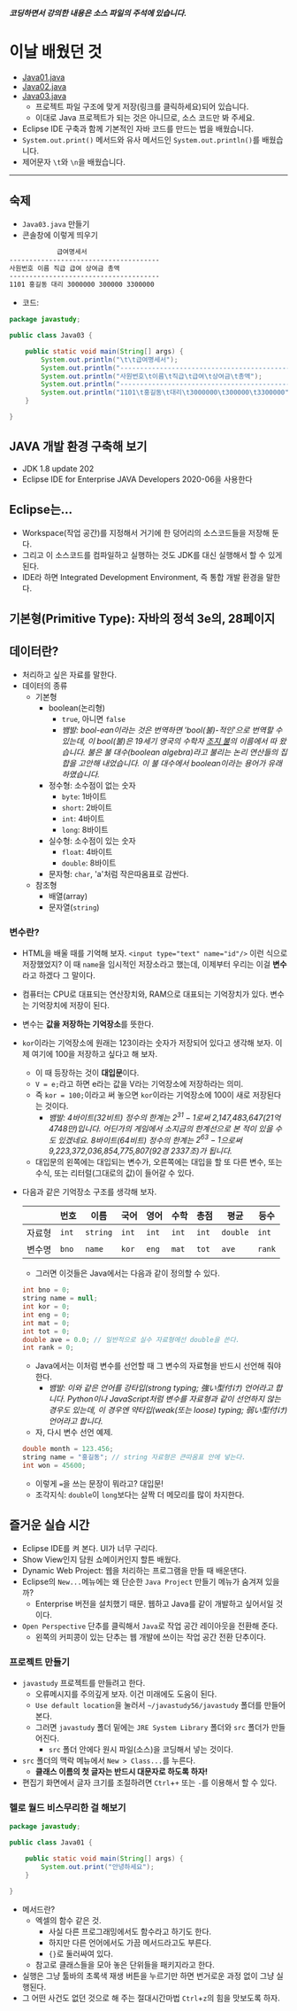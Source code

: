***코딩하면서 강의한 내용은 소스 파일의 주석에 있습니다.***

# 이날 배웠던 것

- [Java01.java](/221011-_JAVA/22-10/221017/javastudy56/javastudy/src/javastudy/Java01.java)
- [Java02.java](/221011-_JAVA/22-10/221017/javastudy56/javastudy/src/javastudy/Java02.java)
- [Java03.java](/221011-_JAVA/22-10/221017/javastudy56/javastudy/src/javastudy/Java03.java)
    - 프로젝트 파일 구조에 맞게 저장(링크를 클릭하세요)되어 있습니다.
    - 이대로 Java 프로젝트가 되는 것은 아니므로, 소스 코드만 봐 주세요. 
- Eclipse IDE 구축과 함께 기본적인 자바 코드를 만드는 법을 배웠습니다.
- `System.out.print()` 메서드와 유사 메서드인 `System.out.println()`를 배웠습니다.
- 제어문자 `\t`와 `\n`을 배웠습니다.

---

## 숙제

- `Java03.java` 만들기
- 콘솔창에 이렇게 띄우기
```cmd
            급여명세서
--------------------------------------
사원번호 이름 직급 급여 상여금 총액
--------------------------------------
1101 홍길동 대리 3000000 300000 3300000
```
- 코드:
```java
package javastudy;

public class Java03 {

	public static void main(String[] args) {
		System.out.println("\t\t급여명세서");
		System.out.println("----------------------------------------------");
		System.out.println("사원번호\t이름\t직급\t급여\t상여금\t총액");
		System.out.println("----------------------------------------------");
		System.out.println("1101\t홍길동\t대리\t3000000\t300000\t3300000");
	}

}
```

## JAVA 개발 환경 구축해 보기

- JDK 1.8 update 202
- Eclipse IDE for Enterprise JAVA Developers 2020-06을 사용한다

## Eclipse는...

- Workspace(작업 공간)를 지정해서 거기에 한 덩어리의 소스코드들을 저장해 둔다.
- 그리고 이 소스코드를 컴파일하고 실행하는 것도 JDK를 대신 실행해서 할 수 있게 된다.
- IDE라 하면 Integrated Development Environment, 즉 통합 개발 환경을 말한다.

## 기본형(Primitive Type): 자바의 정석 3e의, 28페이지

## 데이터란?

- 처리하고 싶은 자료를 말한다.
- 데이터의 종류
    - 기본형
        - boolean(논리형)
            - `true`, 아니면 `false`
            - *뱀발: bool-ean이라는 것은 번역하면 'bool(불)-적인'으로 번역할 수 있는데, 이 bool(불)은 19세기 영국의 수학자 [조지 불](https://ko.wikipedia.org/wiki/%EC%A1%B0%EC%A7%80_%EB%B6%88)의 이름에서 따 왔습니다. 불은 불 대수(boolean algebra)라고 불리는 논리 연산들의 집합을 고안해 내었습니다. 이 불 대수에서 boolean이라는 용어가 유래하였습니다.*
        - 정수형: 소수점이 없는 숫자
            - `byte`: 1바이트
            - `short`: 2바이트
            - `int`: 4바이트
            - `long`: 8바이트
        - 실수형: 소수점이 있는 숫자
            - `float`: 4바이트
            - `double`: 8바이트
        - 문자형: `char`, 'a'처럼 작은따옴표로 감싼다.
    - 참조형
        - 배열(array)
        - 문자열(`string`)

### 변수란?

- HTML을 배울 때를 기억해 보자. `<input type="text" name="id"/>` 이런 식으로 저장했었지? 이 때 `name`을 임시적인 저장소라고 했는데, 이제부터 우리는 이걸 **변수**라고 하겠다 그 말이다.
- 컴퓨터는 CPU로 대표되는 연산장치와, RAM으로 대표되는 기억장치가 있다. 변수는 기억장치에 저장이 된다.
- 변수는 **값을 저장하는 기억장소**를 뜻한다.
- `kor`이라는 기억장소에 원래는 123이라는 숫자가 저장되어 있다고 생각해 보자. 이제 여기에 100을 저장하고 싶다고 해 보자.
    - 이 때 등장하는 것이 **대입문**이다.
    - `V = e;`라고 하면 e라는 값을 V라는 기억장소에 저장하라는 의미.
    - 즉 `kor = 100;`이라고 써 놓으면 `kor`이라는 기억장소에 100이 새로 저장된다는 것이다.
        - *뱀발: 4바이트(32비트) 정수의 한계는 $2^{31}-1$로써 2,147,483,647(21억 4748만)입니다. 어딘가의 게임에서 소지금의 한계선으로 본 적이 있을 수도 있겠네요. 8바이트(64비트) 정수의 한계는 $2^{63}-1$으로써 9,223,372,036,854,775,807(92경 2337조)가 됩니다.*
    - 대입문의 왼쪽에는 대입되는 변수가, 오른쪽에는 대입을 할 또 다른 변수, 또는 수식, 또는 리터럴(그대로의 값)이 들어갈 수 있다.
- 다음과 같은 기억장소 구조를 생각해 보자.

    | | 번호 | 이름 | 국어 | 영어 | 수학 | 총점 | 평균 | 등수 |
    |---|---|---|---|---|---|---|---|---|
    | 자료형 | `int` | `string` | `int` | `int` | `int` | `int` | `double` | `int` |
    | 변수명 | `bno` | `name` | `kor` | `eng` | `mat` | `tot` | `ave` | `rank` |

    - 그러면 이것들은 Java에서는 다음과 같이 정의할 수 있다.
    ```java
    int bno = 0;
    string name = null;
    int kor = 0;
    int eng = 0;
    int mat = 0;
    int tot = 0;
    double ave = 0.0; // 일반적으로 실수 자료형에선 double을 쓴다.
    int rank = 0;
    ```
    - Java에서는 이처럼 변수를 선언할 때 그 변수의 자료형을 반드시 선언해 줘야 한다.
        - *뱀발: 이와 같은 언어를 강타입(strong typing; 強い型付け) 언어라고 합니다. Python이나 JavaScript처럼 변수를 자료형과 같이 선언하지 않는 경우도 있는데, 이 경우엔 약타입(weak(또는 loose) typing; 弱い型付け) 언어라고 합니다.*
    - 자, 다시 변수 선언 예제.
    ```java
    double month = 123.456;
    string name = "홍길동"; // string 자료형은 큰따옴표 안에 넣는다.
    int won = 45600;
    ```
    - 이렇게 `=`을 쓰는 문장이 뭐라고? 대입문!
    - 조각지식: `double`이 `long`보다는 살짝 더 메모리를 많이 차지한다.

## 즐거운 실습 시간

- Eclipse IDE를 켜 본다. UI가 너무 구리다.
- Show View인지 담원 쇼메이커인지 할튼 배웠다.
- Dynamic Web Project: 웹을 처리하는 프로그램을 만들 때 배운댄다.
- Eclipse의 `New...`메뉴에는 왜 단순한 `Java Project` 만들기 메뉴가 숨겨져 있을까?
    - Enterprise 버전을 설치했기 때문. 웹하고 Java를 같이 개발하고 싶어서일 것이다.
- `Open Perspective` 단추를 클릭해서 `Java`로 작업 공간 레이아웃을 전환해 준다.
    - 왼쪽의 커피콩이 있는 단추는 웹 개발에 쓰이는 작업 공간 전환 단추이다.

### 프로젝트 만들기

- `javastudy` 프로젝트를 만들려고 한다.
    - 오류메시지를 주의깊게 보자. 이건 미래에도 도움이 된다.
    - `Use default location`을 눌러서 `~/javastudy56/javastudy` 폴더를 만들어 본다.
    - 그러면 `javastudy` 폴더 밑에는 `JRE System Library` 폴더와 `src` 폴더가 만들어진다.
        - `src` 폴더 안에다 원시 파일(소스)을 코딩해서 넣는 것이다.
- `src` 폴더의 맥락 메뉴에서 `New > Class...`를 누른다.
    - **클래스 이름의 첫 글자는 반드시 대문자로 하도록 하자!**
- 편집기 화면에서 글자 크기를 조절하려면 `Ctrl`+`+` 또는 `-`를 이용해서 할 수 있다.

### 헬로 월드 비스무리한 걸 해보기

```java
package javastudy;

public class Java01 {

	public static void main(String[] args) {
		System.out.print("안녕하세요");
	}

}
```
- 메서드란?
    - 엑셀의 함수 같은 것.
        - 사실 다른 프로그래밍에서도 함수라고 하기도 한다.
        - 하지만 다른 언어에서도 가끔 메서드라고도 부른다.
        - `{}`로 둘러싸여 있다.
    - 참고로 클래스들을 모아 놓은 단위들을 패키지라고 한다.
- 실행은 그냥 툴바의 초록색 재생 버튼을 누르기만 하면 번거로운 과정 없이 그냥 실행된다.
- 그 어떤 사건도 없던 것으로 해 주는 절대시간마법 `Ctrl`+`z`의 힘을 맛보도록 하자.
